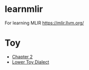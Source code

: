# learnmlir
For learning MLIR https://mlir.llvm.org/

# Toy
- [Chapter 2](./toy/Ch2/README.md)
- [Lower Toy Dialect](./examples/lower_toy_dialect/README.md)

